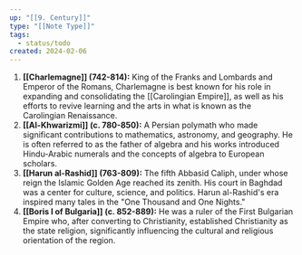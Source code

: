 ```yaml
---
up: "[[9. Century]]"
type: "[[Note Type]]"
tags:
  - status/todo
created: 2024-02-06
---
```

1. **[[Charlemagne]] (742-814):** King of the Franks and Lombards and Emperor of the Romans, Charlemagne is best known for his role in expanding and consolidating the [[Carolingian Empire]], as well as his efforts to revive learning and the arts in what is known as the Carolingian Renaissance.
2. **[[Al-Khwarizmi]] (c. 780-850):** A Persian polymath who made significant contributions to mathematics, astronomy, and geography. He is often referred to as the father of algebra and his works introduced Hindu-Arabic numerals and the concepts of algebra to European scholars.
3. **[[Harun al-Rashid]] (763-809):** The fifth Abbasid Caliph, under whose reign the Islamic Golden Age reached its zenith. His court in Baghdad was a center for culture, science, and politics. Harun al-Rashid's era inspired many tales in the "One Thousand and One Nights."
4. **[[Boris I of Bulgaria]] (c. 852-889):** He was a ruler of the First Bulgarian Empire who, after converting to Christianity, established Christianity as the state religion, significantly influencing the cultural and religious orientation of the region.